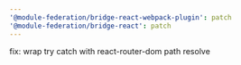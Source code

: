 ```yaml
---
'@module-federation/bridge-react-webpack-plugin': patch
'@module-federation/bridge-react': patch
---
```


fix: wrap try catch with react-router-dom path resolve
